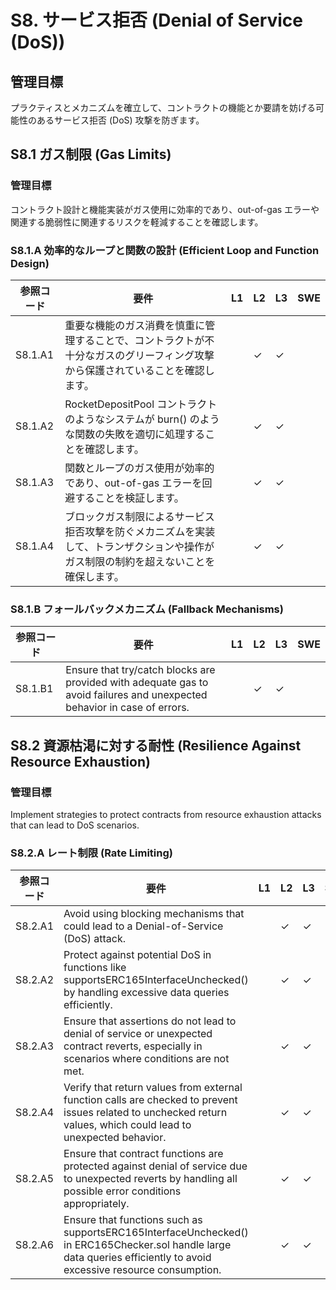 # S8. サービス拒否 (Denial of Service (DoS))

## 管理目標
プラクティスとメカニズムを確立して、コントラクトの機能とか要請を妨げる可能性のあるサービス拒否 (DoS) 攻撃を防ぎます。


## S8.1 ガス制限 (Gas Limits)

### 管理目標
コントラクト設計と機能実装がガス使用に効率的であり、out-of-gas エラーや関連する脆弱性に関連するリスクを軽減することを確認します。

### S8.1.A 効率的なループと関数の設計 (Efficient Loop and Function Design)

| 参照コード   | 要件                                                                        | L1 | L2 | L3 | SWE |
| ------------ | --------------------------------------------------------------------------- | -- | -- | -- | --- |
| S8.1.A1      | 重要な機能のガス消費を慎重に管理することで、コントラクトが不十分なガスのグリーフィング攻撃から保護されていることを確認します。 |    | ✓  | ✓  |     |
| S8.1.A2      | RocketDepositPool コントラクトのようなシステムが burn() のような関数の失敗を適切に処理することを確認します。 |    | ✓  | ✓  |     |
| S8.1.A3      | 関数とループのガス使用が効率的であり、out-of-gas エラーを回避することを検証します。 |    | ✓  | ✓  |     |
| S8.1.A4      | ブロックガス制限によるサービス拒否攻撃を防ぐメカニズムを実装して、トランザクションや操作がガス制限の制約を超えないことを確保します。 |    | ✓  | ✓  |     |

### S8.1.B フォールバックメカニズム (Fallback Mechanisms)

| 参照コード   | 要件                                                                        | L1 | L2 | L3 | SWE |
| ------------ | --------------------------------------------------------------------------- | -- | -- | -- | --- |
| S8.1.B1      | Ensure that try/catch blocks are provided with adequate gas to avoid failures and unexpected behavior in case of errors. |    | ✓  | ✓  |     |


## S8.2 資源枯渇に対する耐性 (Resilience Against Resource Exhaustion)

### 管理目標
Implement strategies to protect contracts from resource exhaustion attacks that can lead to DoS scenarios.

### S8.2.A レート制限 (Rate Limiting)

| 参照コード   | 要件                                                                        | L1 | L2 | L3 | SWE |
| ------------ | --------------------------------------------------------------------------- | -- | -- | -- | --- |
| S8.2.A1      | Avoid using blocking mechanisms that could lead to a Denial-of-Service (DoS) attack. |    | ✓  | ✓  |     |
| S8.2.A2      | Protect against potential DoS in functions like supportsERC165InterfaceUnchecked() by handling excessive data queries efficiently. |    | ✓  | ✓  |     |
| S8.2.A3      | Ensure that assertions do not lead to denial of service or unexpected contract reverts, especially in scenarios where conditions are not met. |    | ✓  | ✓  |     |
| S8.2.A4      | Verify that return values from external function calls are checked to prevent issues related to unchecked return values, which could lead to unexpected behavior. |    | ✓  | ✓  |     |
| S8.2.A5      | Ensure that contract functions are protected against denial of service due to unexpected reverts by handling all possible error conditions appropriately. |    | ✓  | ✓  |     |
| S8.2.A6      | Ensure that functions such as supportsERC165InterfaceUnchecked() in ERC165Checker.sol handle large data queries efficiently to avoid excessive resource consumption. |    | ✓  | ✓  |     |

